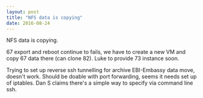 ```yaml
---
layout: post
title: "NFS data is copying"
date: 2016-08-24
---
```


NFS data is copying.

67 export and reboot continue to fails, we have to create a new VM and copy 67 data there (can clone 82). Luke to provide 73 instance soon.

Trying to set up reverse ssh tunnelling for archive EBI-Embassy data move, doesn't work.
Should be doable with port forwarding, seems it needs set up of iptables. Dan S claims there's a simple way to specify via command line ssh.

